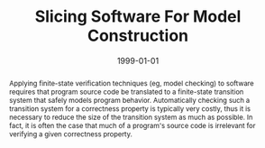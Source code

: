 ---
title: "Slicing Software For Model Construction"
abstract: "Applying finite-state verification techniques (eg, model checking) to software requires that program source code be translated to a finite-state transition system that safely models program behavior. Automatically checking such a transition system for a correctness property is typically very costly, thus it is necessary to reduce the size of the transition system as much as possible. In fact, it is often the case that much of a program's source code is irrelevant for verifying a given correctness property."
date: 1999-01-01
venue: "Proceedings of the 1999 ACM SIGPLAN Workshop on Partial Evaluation and Semantics-Based Program Manipulation, San Antonio, Texas, USA, January 22-23, 1999. Technical report BRICS-NS-99-1"
paperurl: https://link.springer.com/article/10.1023/A:1026599015809
authors: "Matthew B. Dwyer and John Hatcliff"
awards: ""
---